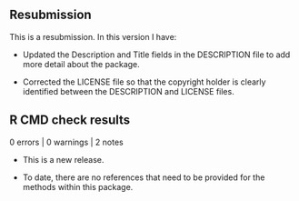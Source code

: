 ## Resubmission
This is a resubmission. In this version I have:

* Updated the Description and Title fields in the DESCRIPTION file to add more detail about the package.

* Corrected the LICENSE file so that the copyright holder is clearly identified between the DESCRIPTION and LICENSE files.


## R CMD check results

0 errors | 0 warnings | 2 notes

* This is a new release. 

* To date, there are no references that need to be provided for the methods within this package.


